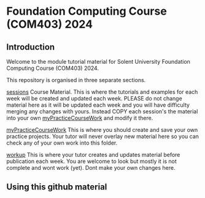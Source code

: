 
# Foundation Computing Course (COM403) 2024

## Introduction

Welcome to the module tutorial material for Solent University Foundation Computing Course (COM403) 2024.

This repository is organised in three separate sections.

[sessions](../main/sessions) Course Material.
This is where the tutorials and examples for each week will be created and updated each week.
PLEASE do not change material here as it will be updated each week and you will have difficulty merging any changes with yours.
Instead COPY each session's the material into your own [myPracticeCourseWork](../main/myPracticeCourseWork) and modify it there.

[myPracticeCourseWork](../main/myPracticeCourseWork) 
This is where you should create and save your own practice projects.
Your tutor will never overlay new material here so you can check any of your own work into this folder.

[workup](../main/workup) This is where your tutor creates and updates material before publication each week. 
You are welcome to look but mostly it is not complete and wont work (yet).
Dont make your own changes here.

## Using this github material



